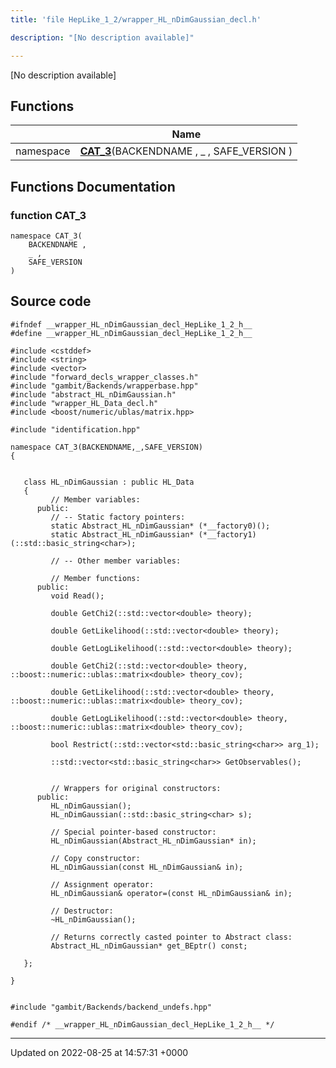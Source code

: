 ```yaml
---
title: 'file HepLike_1_2/wrapper_HL_nDimGaussian_decl.h'

description: "[No description available]"

---
```







[No description available]

## Functions

|                | Name           |
| -------------- | -------------- |
| namespace | **[CAT_3](/documentation/code/files/wrapper__hl__ndimgaussian__decl_8h/#function-cat)**(BACKENDNAME , _ , SAFE_VERSION ) |


## Functions Documentation

### function CAT_3

```
namespace CAT_3(
    BACKENDNAME ,
    _ ,
    SAFE_VERSION 
)
```




## Source code

```
#ifndef __wrapper_HL_nDimGaussian_decl_HepLike_1_2_h__
#define __wrapper_HL_nDimGaussian_decl_HepLike_1_2_h__

#include <cstddef>
#include <string>
#include <vector>
#include "forward_decls_wrapper_classes.h"
#include "gambit/Backends/wrapperbase.hpp"
#include "abstract_HL_nDimGaussian.h"
#include "wrapper_HL_Data_decl.h"
#include <boost/numeric/ublas/matrix.hpp>

#include "identification.hpp"

namespace CAT_3(BACKENDNAME,_,SAFE_VERSION)
{
   
   
   class HL_nDimGaussian : public HL_Data
   {
         // Member variables: 
      public:
         // -- Static factory pointers: 
         static Abstract_HL_nDimGaussian* (*__factory0)();
         static Abstract_HL_nDimGaussian* (*__factory1)(::std::basic_string<char>);
   
         // -- Other member variables: 
   
         // Member functions: 
      public:
         void Read();
   
         double GetChi2(::std::vector<double> theory);
   
         double GetLikelihood(::std::vector<double> theory);
   
         double GetLogLikelihood(::std::vector<double> theory);
   
         double GetChi2(::std::vector<double> theory, ::boost::numeric::ublas::matrix<double> theory_cov);
   
         double GetLikelihood(::std::vector<double> theory, ::boost::numeric::ublas::matrix<double> theory_cov);
   
         double GetLogLikelihood(::std::vector<double> theory, ::boost::numeric::ublas::matrix<double> theory_cov);
   
         bool Restrict(::std::vector<std::basic_string<char>> arg_1);
   
         ::std::vector<std::basic_string<char>> GetObservables();
   
   
         // Wrappers for original constructors: 
      public:
         HL_nDimGaussian();
         HL_nDimGaussian(::std::basic_string<char> s);
   
         // Special pointer-based constructor: 
         HL_nDimGaussian(Abstract_HL_nDimGaussian* in);
   
         // Copy constructor: 
         HL_nDimGaussian(const HL_nDimGaussian& in);
   
         // Assignment operator: 
         HL_nDimGaussian& operator=(const HL_nDimGaussian& in);
   
         // Destructor: 
         ~HL_nDimGaussian();
   
         // Returns correctly casted pointer to Abstract class: 
         Abstract_HL_nDimGaussian* get_BEptr() const;
   
   };
   
}


#include "gambit/Backends/backend_undefs.hpp"

#endif /* __wrapper_HL_nDimGaussian_decl_HepLike_1_2_h__ */
```


-------------------------------

Updated on 2022-08-25 at 14:57:31 +0000
